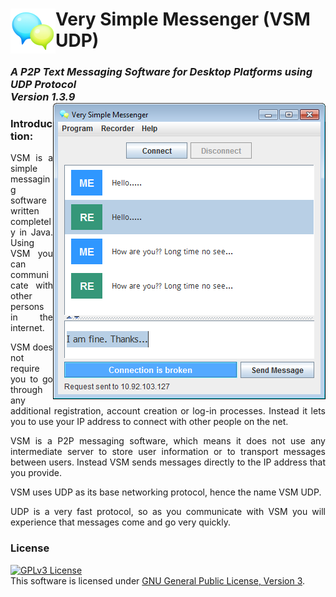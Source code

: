 
<h1>
<img src = "/resources/app-003.png" al="Icon" align="left">
Very Simple Messenger (VSM UDP)
</h1>
<h3>
<i>A P2P Text Messaging Software for Desktop Platforms using UDP Protocol<br>
Version 1.3.9</i><br>
<img src = "/screen_shot/s6.png" al="VSM UDP Main Window" align="right">
</h3>

<h3>Introduction:</h3>

<p align="justify">VSM is a simple messaging software written completely in Java.
Using VSM you can communicate with other persons in the internet.</p>
<p align="justify">VSM does not require you to go through any additional registration, account creation or log-in processes.
Instead it lets you to use your IP address to connect with other people on the net.</p>
<p align="justify">VSM is a P2P messaging software, which means it does not use any intermediate server
to store user information or to transport messages between users.
Instead VSM sends messages directly to the IP address that you provide.</p>
<p align="justify">VSM uses UDP as its base networking protocol, hence the name VSM UDP.</p>
<p align="justify">UDP is a very fast protocol, so as you communicate with VSM
you will experience that messages come and go very quickly.</p>

<h3>License</h3>
<a rel="license" href="http://www.gnu.org/licenses/gpl-3.0-standalone.html"><img alt="GPLv3 License" style="border-width:0" src="http://www.gnu.org/graphics/gplv3-127x51.png" /></a><br />This software is licensed under <a rel="license" href="http://www.gnu.org/licenses/gpl-3.0-standalone.html">GNU General Public License, Version 3</a>.
